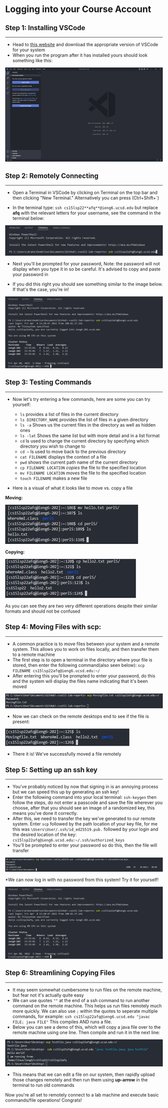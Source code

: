 Logging into your Course Account
================================

Step 1: Installing VSCode
------
***
* Head to [this website](https://code.visualstudio.com/download) and download the appropriate version of VSCode for your system
* When you run the program after it has installed yours should look something like this:

![Image](VscodeScreenshot.png) 

Step 2: Remotely Connecting
-------
***
* Open a Terminal in VSCode by clicking on Terminal on the top bar and then clicking "New Terminal." Alternatively you can press (Ctrl+Shift+`)

* In the terminal type: `ssh cs15lsp22**afq**@ieng6.ucsd.edu` but replace **afq** with the relevant letters for your username, see the command in the terminal below:

![Image](commandline.png)
* Next you'll be prompted for your password, Note: the password will not display when you type it in so be careful. It's advised to copy and paste your password in

* If you did this right you should see something similar to the image below. If that's the case, you're in!

![Image](successlogin.png)

Step 3: Testing Commands
------
***
* Now let's try entering a few commands, here are some you can try yourself:
    * `ls` provides a list of files in the current directory
    * `ls DIRECTORY_NAME` provides the list of files in a given directory
    *  `ls -a` Shows us the current files in the directory as well as hidden ones
    * `ls -lat` Shows the same list but with more detail and in a list format
    * `cd` Is used to change the current directory by specifying which directory you wish to change to
    * `cd ~` Is used to move back to the previous directory
    * `cat FILENAME` displays the context of a file
    * `pwd` shows the current path name of the current directory
    * `cp FILENAME LOCATION` *copies* the file to the specified location
    * `mv FILENAME LOCATION` *moves* the file to the specified location
    * `touch FILENAME` makes a new file

* Here is a visual of what it looks like to move vs. copy a file

**Moving:**

![Image](Moving.png)

**Copying:**

![Image](CopyScreenshot.png)

As you can see they are two very different operations despite their similar formats and should not be confused

Step 4: Moving Files with scp:
------
***
* A common practice is to move files between your system and a remote system. This allows you to work on files locally, and then transfer them to a remote machine
* The first step is to open a terminal in the directory where your file is stored, then enter the following command(also seen below): `scp FILENAME cs15lsp22afq@ieng6.ucsd.edu:~/` 
* After entering this you'll be prompted to enter your password, do this and the system will display the files name indicating that it's been moved

![Image](Movingfile.png)

* Now we can check on the remote desktops end to see if the file is present:

![Image](Sure.png)

* There it is! We've successfully moved a file remotely

Step 5: Setting up an ssh key
-----
***
* You've probably noticed by now that signing in is an annoying process but we can speed this up by generating an ssh key!
* Enter the following command into your local terminal: `ssh-keygen` then follow the steps, do not enter a passcode and save the file wherever you choose, after that you should see an image of a randomized key, this means you've done it correctly.
* After this, we need to transfer the key we've generated to our remote system. Enter `scp` followed by the path location of your key file, for me this was `\Users\User/.ssh/id_ed25519.pub.` followed by your login and the desired location of the key: `cs15lsp22afq@ieng6.ucsd.edu:~/.ssh/authorized_keys`
* You'll be prompted to enter your password so do this, then the file will transfer

![Image](SSHTransfer.png)

*We can now log in with no password from this system! Try it for yourself!

![Image](successlogin.png)

Step 6: Streamlining Copying Files
------
***
* It may seem somewhat cumbersome to run files on the remote machine, but fear not it's actually quite easy
* We can use quotes `""` at the end of a ssh command to run another command on the remote machine. This helps us run files remotely much more quickly. We can also use `;` within the quotes to seperate multiple commands, for example: `ssh cs15lsp22afq@ieng6.ucsd.edu "javac FILE; java FILE"` This compiles AND runs a file.
* Below you can see a demo of this, which will copy a java file over to the remote machine using one line. Then compile and run it in the next line:

![Image](COOLFILE.png)

* This means that we can edit a file on our system, then rapidly upload those changes remotely and then run them using **up-arrow** in the terminal to run old commands

Now you're all set to remotely connect to a lab machine and execute basic commands/file operations! Congrats!
